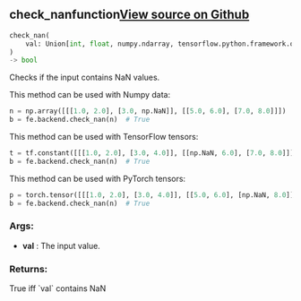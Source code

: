 ## check_nan<span class="tag">function</span><a class="sourcelink" href=https://github.com/fastestimator/fastestimator/blob/r1.1/fastestimator/backend/check_nan.py/#L22-L54>View source on Github</a>
```python
check_nan(
	val: Union[int, float, numpy.ndarray, tensorflow.python.framework.ops.Tensor, torch.Tensor]
)
-> bool
```
Checks if the input contains NaN values.

This method can be used with Numpy data:
```python
n = np.array([[[1.0, 2.0], [3.0, np.NaN]], [[5.0, 6.0], [7.0, 8.0]]])
b = fe.backend.check_nan(n)  # True
```

This method can be used with TensorFlow tensors:
```python
t = tf.constant([[[1.0, 2.0], [3.0, 4.0]], [[np.NaN, 6.0], [7.0, 8.0]]])
b = fe.backend.check_nan(n)  # True
```

This method can be used with PyTorch tensors:
```python
p = torch.tensor([[[1.0, 2.0], [3.0, 4.0]], [[5.0, 6.0], [np.NaN, 8.0]]])
b = fe.backend.check_nan(n)  # True
```


<h3>Args:</h3>

* **val** :  The input value.

<h3>Returns:</h3>
    True iff `val` contains NaN

